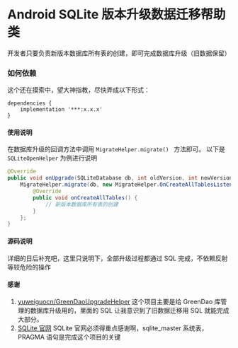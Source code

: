 # Android SQLite 版本升级数据迁移帮助类
开发者只要负责新版本数据库所有表的创建，即可完成数据库升级（旧数据保留）

### 如何依赖
这个还在摸索中，望大神指教，尽快弄成以下形式：

```
dependencies {
    implementation '***:x.x.x'
}
```

#### 使用说明

在数据库升级的回调方法中调用 ```MigrateHelper.migrate() ``` 方法即可。
以下是 ``` SQLiteOpenHelper ``` 为例进行说明

``` java
@Override
public void onUpgrade(SQLiteDatabase db, int oldVersion, int newVersion) {
	MigrateHelper.migrate(db, new MigrateHelper.OnCreateAllTablesListener() {
	    @Override
	    public void onCreateAllTables() {
	        // 新版本数据库所有表的创建
	    }
	};
}
```

#### 源码说明

详细的日后补充吧，这里只说明下，全部升级过程都通过 SQL 完成，不依赖反射等较危险的操作

#### 感谢

1. [yuweiguocn/GreenDaoUpgradeHelper](https://github.com/yuweiguocn/GreenDaoUpgradeHelper)
这个项目主要是给 GreenDao 库管理的数据库升级用的，里面的 SQL 让我意识到了旧数据迁移用 SQL 就能完成大部分。
2. [SQLite 官网](https://www.sqlite.org/lang.html)
SQLite 官网必须得重点感谢啊，sqlite_master 系统表，PRAGMA 语句是完成这个项目的关键
